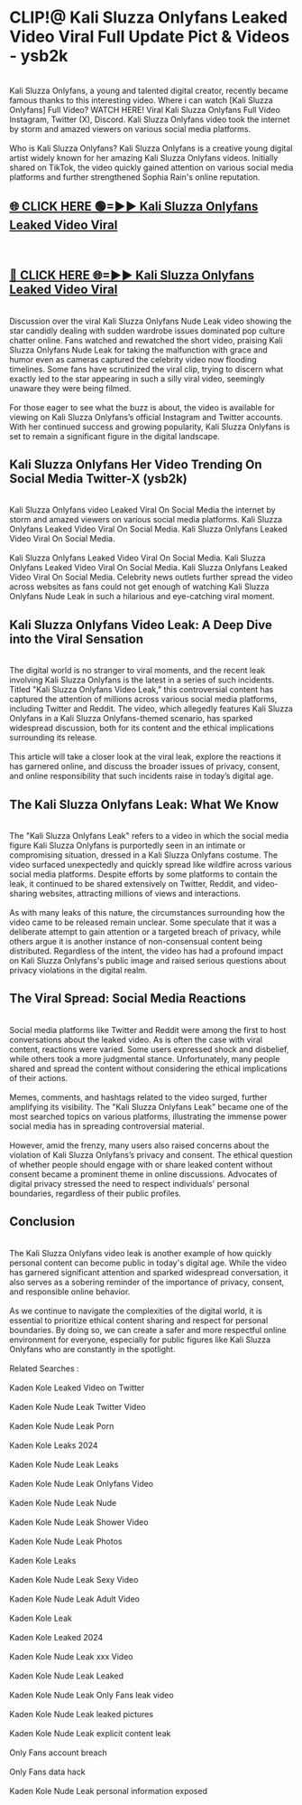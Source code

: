 # CLIP!@ Kali Sluzza Onlyfans Leaked Video Viral Full Update Pict & Videos - ysb2k
<br>
Kali Sluzza Onlyfans, a young and talented digital creator, recently became famous thanks to this interesting video. Where i can watch [Kali Sluzza Onlyfans] Full Video? WATCH HERE! Viral Kali Sluzza Onlyfans Full Video Instagram, Twitter (X), Discord. Kali Sluzza Onlyfans video took the internet by storm and amazed viewers on various social media platforms.
<br><br>
Who is Kali Sluzza Onlyfans? Kali Sluzza Onlyfans is a creative young digital artist widely known for her amazing Kali Sluzza Onlyfans videos. Initially shared on TikTok, the video quickly gained attention on various social media platforms and further strengthened Sophia Rain's online reputation.
<br>
<h2><a href="https://bestclip.site?title=Kali_Sluzza_Onlyfans">🌐 CLICK HERE 🟢=►► Kali Sluzza Onlyfans Leaked Video Viral</a></h2>
<br>
<h2><a href="https://bestclip.site?title=Kali_Sluzza_Onlyfans">🔴 CLICK HERE 🌐=►► Kali Sluzza Onlyfans Leaked Video Viral</a></h2>
<br>
Discussion over the viral Kali Sluzza Onlyfans Nude Leak video showing the star candidly dealing with sudden wardrobe issues dominated pop culture chatter online. Fans watched and rewatched the short video, praising Kali Sluzza Onlyfans Nude Leak for taking the malfunction with grace and humor even as cameras captured the celebrity video now flooding timelines. Some fans have scrutinized the viral clip, trying to discern what exactly led to the star appearing in such a silly viral video, seemingly unaware they were being filmed.
<br><br>
For those eager to see what the buzz is about, the video is available for viewing on Kali Sluzza Onlyfans’s official Instagram and Twitter accounts. With her continued success and growing popularity, Kali Sluzza Onlyfans is set to remain a significant figure in the digital landscape.
<br>
<h2>Kali Sluzza Onlyfans Her Video Trending On Social Media Twitter-X (ysb2k)</h2>
<br>
Kali Sluzza Onlyfans video Leaked Viral On Social Media the internet by storm and amazed viewers on various social media platforms. Kali Sluzza Onlyfans Leaked Video Viral On Social Media. Kali Sluzza Onlyfans Leaked Video Viral On Social Media.
<br><br>
Kali Sluzza Onlyfans Leaked Video Viral On Social Media. Kali Sluzza Onlyfans Leaked Video Viral On Social Media. Kali Sluzza Onlyfans Leaked Video Viral On Social Media. Celebrity news outlets further spread the video across websites as fans could not get enough of watching Kali Sluzza Onlyfans Nude Leak in such a hilarious and eye-catching viral moment.
<br>
<h2>Kali Sluzza Onlyfans Video Leak: A Deep Dive into the Viral Sensation</h2>
<br>
The digital world is no stranger to viral moments, and the recent leak involving Kali Sluzza Onlyfans is the latest in a series of such incidents. Titled "Kali Sluzza Onlyfans Video Leak," this controversial content has captured the attention of millions across various social media platforms, including Twitter and Reddit. The video, which allegedly features Kali Sluzza Onlyfans in a Kali Sluzza Onlyfans-themed scenario, has sparked widespread discussion, both for its content and the ethical implications surrounding its release.
<br><br>
This article will take a closer look at the viral leak, explore the reactions it has garnered online, and discuss the broader issues of privacy, consent, and online responsibility that such incidents raise in today’s digital age.
<br>
<h2>The Kali Sluzza Onlyfans Leak: What We Know</h2>
<br>
The "Kali Sluzza Onlyfans Leak" refers to a video in which the social media figure Kali Sluzza Onlyfans is purportedly seen in an intimate or compromising situation, dressed in a Kali Sluzza Onlyfans costume. The video surfaced unexpectedly and quickly spread like wildfire across various social media platforms. Despite efforts by some platforms to contain the leak, it continued to be shared extensively on Twitter, Reddit, and video-sharing websites, attracting millions of views and interactions.
<br><br>
As with many leaks of this nature, the circumstances surrounding how the video came to be released remain unclear. Some speculate that it was a deliberate attempt to gain attention or a targeted breach of privacy, while others argue it is another instance of non-consensual content being distributed. Regardless of the intent, the video has had a profound impact on Kali Sluzza Onlyfans's public image and raised serious questions about privacy violations in the digital realm.
<br>
<h2>The Viral Spread: Social Media Reactions</h2>
<br>
Social media platforms like Twitter and Reddit were among the first to host conversations about the leaked video. As is often the case with viral content, reactions were varied. Some users expressed shock and disbelief, while others took a more judgmental stance. Unfortunately, many people shared and spread the content without considering the ethical implications of their actions.
<br><br>
Memes, comments, and hashtags related to the video surged, further amplifying its visibility. The "Kali Sluzza Onlyfans Leak" became one of the most searched topics on various platforms, illustrating the immense power social media has in spreading controversial material.
<br><br>
However, amid the frenzy, many users also raised concerns about the violation of Kali Sluzza Onlyfans’s privacy and consent. The ethical question of whether people should engage with or share leaked content without consent became a prominent theme in online discussions. Advocates of digital privacy stressed the need to respect individuals' personal boundaries, regardless of their public profiles.
<br>
<h2>Conclusion</h2>
<br>
The Kali Sluzza Onlyfans video leak is another example of how quickly personal content can become public in today's digital age. While the video has garnered significant attention and sparked widespread conversation, it also serves as a sobering reminder of the importance of privacy, consent, and responsible online behavior.
<br><br>
As we continue to navigate the complexities of the digital world, it is essential to prioritize ethical content sharing and respect for personal boundaries. By doing so, we can create a safer and more respectful online environment for everyone, especially for public figures like Kali Sluzza Onlyfans who are constantly in the spotlight.
<br><br>
Related Searches :
<br><br>
Kaden Kole Leaked Video on Twitter
<br><br>
Kaden Kole Nude Leak Twitter Video
<br><br>
Kaden Kole Nude Leak Porn
<br><br>
Kaden Kole Leaks 2024
<br><br>
Kaden Kole Nude Leak Leaks
<br><br>
Kaden Kole Nude Leak Onlyfans Video
<br><br>
Kaden Kole Nude Leak Nude
<br><br>
Kaden Kole Nude Leak Shower Video
<br><br>
Kaden Kole Nude Leak Photos
<br><br>
Kaden Kole Leaks
<br><br>
Kaden Kole Nude Leak Sexy Video
<br><br>
Kaden Kole Nude Leak Adult Video
<br><br>
Kaden Kole Leak
<br><br>
Kaden Kole Leaked 2024
<br><br>
Kaden Kole Nude Leak xxx Video
<br><br>
Kaden Kole Nude Leak Leaked
<br><br>
Kaden Kole Nude Leak Only Fans leak video
<br><br>
Kaden Kole Nude Leak leaked pictures
<br><br>
Kaden Kole Nude Leak explicit content leak
<br><br>
Only Fans account breach
<br><br>
Only Fans data hack
<br><br>
Kaden Kole Nude Leak personal information exposed